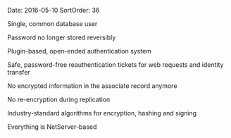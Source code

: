 Date: 2016-05-10
SortOrder: 36

Single, common database user

Password no longer stored reversibly

Plugin-based, open-ended authentication system

Safe, password-free reauthentication tickets for web requests and identity transfer

No encrypted information in the associate record anymore

No re-encryption during replication

Industry-standard algorithms for encryption, hashing and signing

Everything is NetServer-based

